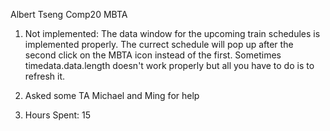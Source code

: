 
Albert Tseng
Comp20 
MBTA 


1. Not implemented: The data window for the upcoming train schedules is implemented properly. The currect schedule will pop up after the second click on the MBTA icon instead of the first. Sometimes timedata.data.length doesn't work properly but all you have to do is to refresh it. 

2. Asked some TA Michael and Ming for help 

3. Hours Spent: 15